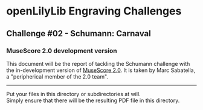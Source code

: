 # openLilyLib Engraving Challenges

## Challenge #02 - Schumann: Carnaval

### MuseScore 2.0 development version

This document will be the report of tackling the Schumann challenge
with the in-development version of
[MuseScore 2.0](http://musescore.org/en/developers-handbook/references/musescore-2.0-roadmap).
It is taken by Marc Sabatella, a "peripherical member of the 2.0 team".

---

Put your files in this directory or subdirectories at will.  
Simply ensure that there will be the resulting PDF file in this directory.
